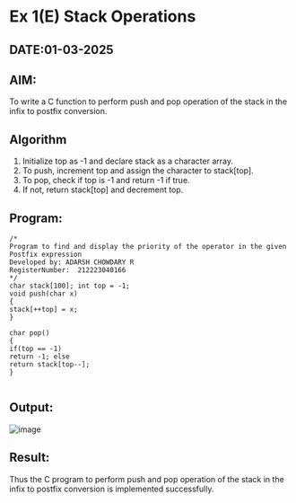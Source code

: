 # Ex 1(E) Stack Operations
## DATE:01-03-2025
## AIM:
To write a C function to perform push and pop operation of the stack in the infix to postfix conversion.

## Algorithm
1.   Initialize top as -1 and declare stack as a character array.
2.	To push, increment top and assign the character to stack[top].
3.	To pop, check if top is -1 and return -1 if true.
4.	If not, return stack[top] and decrement top.
  

## Program:
```
/*
Program to find and display the priority of the operator in the given Postfix expression
Developed by: ADARSH CHOWDARY R
RegisterNumber:  212223040166
*/
char stack[100]; int top = -1;
void push(char x)
{
stack[++top] = x;
}

char pop()
{
if(top == -1)
return -1; else
return stack[top--];
}


```

## Output:
![image](https://github.com/user-attachments/assets/c4bcf474-6331-4483-af57-e81c89154c9c)



## Result:
Thus the C program to perform push and pop operation of the stack in the infix to postfix conversion is implemented successfully.
